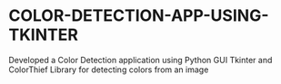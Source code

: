 # COLOR-DETECTION-APP-USING-TKINTER


Developed a Color Detection application using Python GUI Tkinter and ColorThief Library for detecting colors from an image
